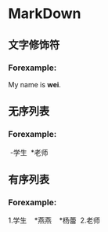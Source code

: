 # MarkDown
## 文字修饰符
### Forexample:
  My name is **wei**.
## 无序列表
### Forexample:
  -学生
  *老师
## 有序列表
### Forexample:
  1.学生
    *燕燕
    *杨蕾
  2.老师
